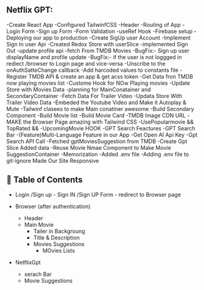 ## Netflix GPT:

-Create React App
   -Configured TailwinfCSS
   -Header
   -Routing of App
   -Login Form
   -Sign up Form
   -Form Validation
   -useRef Hook
   -Firebase setup
   -Deploying our app to production
   -Create SigUp user Account
   -Implement Sign In user Api
   -Created Redox Store with userSlice 
   -implemented Sign Out
   -update profile api
   -fetch From TMDB Movies
   -BugFix:- Sign up user displayName and profile update
   -BugFix:- if the user is not loggged in rediect /browser to Login page and vice-versa
   -Unscribe to the onAuthSatteChange callback
   -Add harcoded values to constants file
   -Register TMDB API & create an app & get acss token
   -Get Data fron TMDB now playing movies list 
   -Custome Hook for NOw Playing movies
   -Update Store with Movies Data
   -planning for MainConatainer and SecondaryContainer
   -Fetch Data For Trailer Video
   -Updata Store With Trailer Video Data
   -Embeded the Youtube Video and Make it Autoplay & Mute
   -Tailwinf clasees to make Main conatiner awesome
   -Build Secondary Component
   -Build Movie list
   -Build Movie Card
   -TMDB Image CDN URL
   -MAKE the Browser Page amazing with Tailwind CSS
   -UsePopularmovie && TopRated && -UpcomingMovie HOOK
   -GPT Search Feactures
   -GPT Search Bar
   -(Feature)Multi-Language Feature in our App
   -Get Open AI Api Key
   -Gpt Search API Call
   -Fetched gptMoviesSuggestion from TMDB
   -Create Gpt Slice Added data
   -Reuse Movie Nmae Component to Make Movie SuggestionContainer
   -Memorization
   -Added .env file
   -Adding .env file to git-ignore
   Made Our Site Responsive

    

## 📔 Table of Contents
- Login /Sign up
       - Sign IN /Sign UP Form
       - redirect to Browser page
- Browser (after authentication)
   - Header
   - Main Movie
       - Tailer in Backgroung
       - Title & Description
       - Movies Suggestions
         - MOvies Lists

- NetflixGpt
   - serach Bar
   - Movie Suggestions

